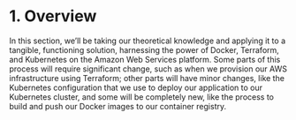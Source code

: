 # 1. Overview

In this section, we’ll be taking our theoretical knowledge and applying it to a tangible, functioning solution, harnessing the power of Docker, Terraform, and Kubernetes on the Amazon Web Services platform. Some parts of this process will require significant change, such as when we provision our AWS infrastructure using Terraform; other parts will have minor changes, like the Kubernetes configuration that we use to deploy our application to our Kubernetes cluster, and some will be completely new, like the process to build and push our Docker images to our container registry.